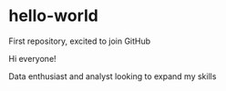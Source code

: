 # hello-world
First repository, excited to join GitHub

Hi everyone!

Data enthusiast and analyst looking to expand my skills
